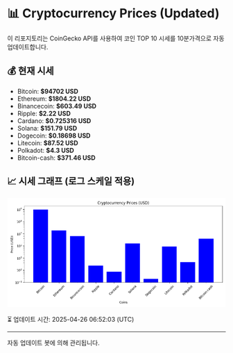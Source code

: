 
# 📊 Cryptocurrency Prices (Updated)

이 리포지토리는 CoinGecko API를 사용하여 코인 TOP 10 시세를 10분가격으로 자동 업데이트합니다.

## 💰 현재 시세
- Bitcoin: **$94702 USD**
- Ethereum: **$1804.22 USD**
- Binancecoin: **$603.49 USD**
- Ripple: **$2.22 USD**
- Cardano: **$0.725316 USD**
- Solana: **$151.79 USD**
- Dogecoin: **$0.18698 USD**
- Litecoin: **$87.52 USD**
- Polkadot: **$4.3 USD**
- Bitcoin-cash: **$371.46 USD**

## 📈 시세 그래프 (로그 스케일 적용)
![Crypto Prices](crypto_prices.png)

⏳ 업데이트 시간: 2025-04-26 06:52:03 (UTC)

---
자동 업데이트 봇에 의해 관리됩니다.
